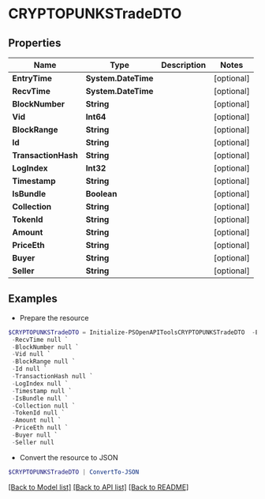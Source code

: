 # CRYPTOPUNKSTradeDTO
## Properties

Name | Type | Description | Notes
------------ | ------------- | ------------- | -------------
**EntryTime** | **System.DateTime** |  | [optional] 
**RecvTime** | **System.DateTime** |  | [optional] 
**BlockNumber** | **String** |  | [optional] 
**Vid** | **Int64** |  | [optional] 
**BlockRange** | **String** |  | [optional] 
**Id** | **String** |  | [optional] 
**TransactionHash** | **String** |  | [optional] 
**LogIndex** | **Int32** |  | [optional] 
**Timestamp** | **String** |  | [optional] 
**IsBundle** | **Boolean** |  | [optional] 
**Collection** | **String** |  | [optional] 
**TokenId** | **String** |  | [optional] 
**Amount** | **String** |  | [optional] 
**PriceEth** | **String** |  | [optional] 
**Buyer** | **String** |  | [optional] 
**Seller** | **String** |  | [optional] 

## Examples

- Prepare the resource
```powershell
$CRYPTOPUNKSTradeDTO = Initialize-PSOpenAPIToolsCRYPTOPUNKSTradeDTO  -EntryTime null `
 -RecvTime null `
 -BlockNumber null `
 -Vid null `
 -BlockRange null `
 -Id null `
 -TransactionHash null `
 -LogIndex null `
 -Timestamp null `
 -IsBundle null `
 -Collection null `
 -TokenId null `
 -Amount null `
 -PriceEth null `
 -Buyer null `
 -Seller null
```

- Convert the resource to JSON
```powershell
$CRYPTOPUNKSTradeDTO | ConvertTo-JSON
```

[[Back to Model list]](../README.md#documentation-for-models) [[Back to API list]](../README.md#documentation-for-api-endpoints) [[Back to README]](../README.md)

